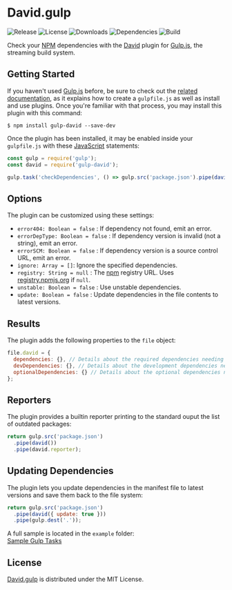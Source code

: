 # David.gulp
![Release](http://img.shields.io/npm/v/gulp-david.svg) ![License](http://img.shields.io/npm/l/gulp-david.svg) ![Downloads](http://img.shields.io/npm/dm/gulp-david.svg) ![Dependencies](http://img.shields.io/david/cedx/david.gulp.svg) ![Build](http://img.shields.io/travis/cedx/david.gulp.svg)

Check your [NPM](https://www.npmjs.com) dependencies with the [David](https://david-dm.org) plugin for [Gulp.js](http://gulpjs.com), the streaming build system.

## Getting Started
If you haven't used [Gulp.js](http://gulpjs.com) before, be sure to check out the [related documentation](https://github.com/gulpjs/gulp/blob/master/docs/README.md), as it explains how to create a `gulpfile.js` as well as install and use plugins. Once you're familiar with that process, you may install this plugin with this command:

```shell
$ npm install gulp-david --save-dev
```

Once the plugin has been installed, it may be enabled inside your `gulpfile.js` with these [JavaScript](https://developer.mozilla.org/en-US/docs/Web/JavaScript) statements:

```javascript
const gulp = require('gulp');
const david = require('gulp-david');

gulp.task('checkDependencies', () => gulp.src('package.json').pipe(david()));

```

## Options
The plugin can be customized using these settings:

- `error404: Boolean = false` : If dependency not found, emit an error.
- `errorDepType: Boolean = false` : If dependency version is invalid (not a string), emit an error.
- `errorSCM: Boolean = false` : If dependency version is a source control URL, emit an error.
- `ignore: Array = []`: Ignore the specified dependencies.
- `registry: String = null` : The [npm](https://www.npmjs.com) registry URL. Uses [registry.npmjs.org](https://registry.npmjs.org) if `null`.
- `unstable: Boolean = false` : Use unstable dependencies.
- `update: Boolean = false` : Update dependencies in the file contents to latest versions.

## Results
The plugin adds the following properties to the `file` object:

```javascript
file.david = {
  dependencies: {}, // Details about the required dependencies needing an update.
  devDependencies: {}, // Details about the development dependencies needing an update.
  optionalDependencies: {} // Details about the optional dependencies needing an update.
};
```

## Reporters
The plugin provides a builtin reporter printing to the standard ouput the list of outdated packages:

```javascript
return gulp.src('package.json')
  .pipe(david())
  .pipe(david.reporter);
```

## Updating Dependencies
The plugin lets you update dependencies in the manifest file to latest versions and save them back to the file system:

```javascript
return gulp.src('package.json')
  .pipe(david({ update: true }))
  .pipe(gulp.dest('.'));
```

A full sample is located in the `example` folder:  
[Sample Gulp Tasks](https://github.com/cedx/david.gulp/blob/master/example/gulpfile.js)

## License
[David.gulp](https://github.com/cedx/david.gulp) is distributed under the MIT License.
